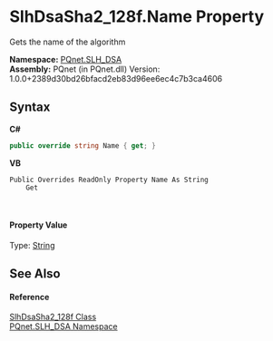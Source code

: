 # SlhDsaSha2_128f.Name Property 
 

Gets the name of the algorithm

**Namespace:**&nbsp;<a href="5a51e981-67fd-0177-2098-034d6071509d">PQnet.SLH_DSA</a><br />**Assembly:**&nbsp;PQnet (in PQnet.dll) Version: 1.0.0+2389d30bd26bfacd2eb83d96ee6ec4c7b3ca4606

## Syntax

**C#**<br />
``` C#
public override string Name { get; }
```

**VB**<br />
``` VB
Public Overrides ReadOnly Property Name As String
	Get
```

<br />

#### Property Value
Type: <a href="https://docs.microsoft.com/dotnet/api/system.string" target="_blank" rel="noopener noreferrer">String</a>

## See Also


#### Reference
<a href="cf9ce479-b979-164b-8537-46cbb8fa5b0b">SlhDsaSha2_128f Class</a><br /><a href="5a51e981-67fd-0177-2098-034d6071509d">PQnet.SLH_DSA Namespace</a><br />